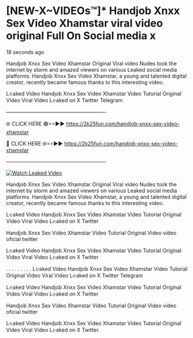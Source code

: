 # [NEW-X~VIDEOs™]* Handjob Xnxx Sex Video Xhamstar viral video original Full On Social media x

18 seconds ago

Handjob Xnxx Sex Video Xhamstar Original Viral video Nudes took the internet by storm and amazed viewers on various Leaked social media platforms. Handjob Xnxx Sex Video Xhamstar, a young and talented digital creator, recently became famous thanks to this interesting video.

L𝚎aked Video Handjob Xnxx Sex Video Xhamstar Video Tutorial Original Video Viral Video L𝚎aked on X Twitter Telegram

———————————————————-

🌐 CLICK HERE 🟢==►► https://2k25fun.com/handjob-xnxx-sex-video-xhamstar

🔴 CLICK HERE 🌐==►► https://2k25fun.com/handjob-xnxx-sex-video-xhamstar

———————————————————-

[![Watch Leaked Video](https://miro.medium.com/v2/resize:fit:828/format:webp/1*cilzJN44JGOrTw9NJCrNHA.gif "Watch Leaked Video")](https://2k25fun.com/handjob-xnxx-sex-video-xhamstar)

Handjob Xnxx Sex Video Xhamstar Original Viral video Nudes took the internet by storm and amazed viewers on various Leaked social media platforms. Handjob Xnxx Sex Video Xhamstar, a young and talented digital creator, recently became famous thanks to this interesting video.

L𝚎aked Video Handjob Xnxx Sex Video Xhamstar Video Tutorial Original Video Viral Video L𝚎aked on X Twitter

Handjob Xnxx Sex Video Xhamstar Video Tutorial Original Video video oficial twitter

L𝚎aked Video Handjob Xnxx Sex Video Xhamstar Video Tutorial Original Video Viral Video L𝚎aked on X Twitter

. . . . . . . . . L𝚎aked Video Handjob Xnxx Sex Video Xhamstar Video Tutorial Original Video Viral Video L𝚎aked on X Twitter Telegram

L𝚎aked Video Handjob Xnxx Sex Video Xhamstar Video Tutorial Original Video Viral Video L𝚎aked on X Twitter

Handjob Xnxx Sex Video Xhamstar Video Tutorial Original Video video oficial twitter

L𝚎aked Video Handjob Xnxx Sex Video Xhamstar Video Tutorial Original Video Viral Video L𝚎aked on X Twitter.